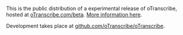 This is the public distribution of a experimental release of oTranscribe, hosted at [oTranscribe.com/beta](http://oTranscribe.com/beta). [More information here](https://github.com/oTranscribe/oTranscribe/wiki/oTranscribe-Beta).

Development takes place at [github.com/oTranscribe/oTranscribe](https://github.com/oTranscribe/oTranscribe).